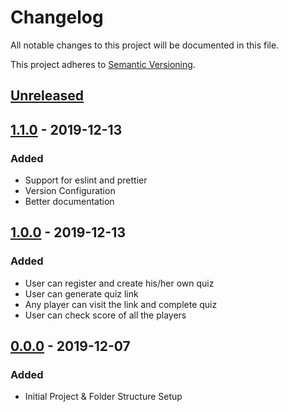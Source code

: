 # Changelog

All notable changes to this project will be documented in this file.

This project adheres to [Semantic Versioning](https://semver.org/).

## [Unreleased](https://github.com/g-ravity/quizbud/compare/v1.1.0...g-ravity:master)

## [1.1.0](https://github.com/g-ravity/quizbud/releases/tag/v1.1.0) - 2019-12-13

### Added

- Support for eslint and prettier
- Version Configuration
- Better documentation

## [1.0.0](https://github.com/g-ravity/quizbud/releases/tag/v1.0.0) - 2019-12-13

### Added

- User can register and create his/her own quiz
- User can generate quiz link
- Any player can visit the link and complete quiz
- User can check score of all the players

## [0.0.0](https://github.com/g-ravity/quizbud/releases/tag/v0.0.0) - 2019-12-07

### Added

- Initial Project & Folder Structure Setup
